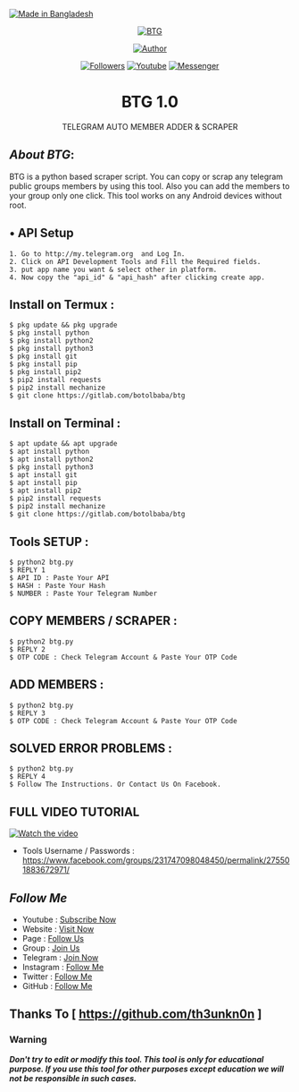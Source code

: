 <p align="left"> 
<a href="#"><img title="Made in Bangladesh" src="https://img.shields.io/badge/MADE%20IN-BANGLADESH-green?colorA=%23ff0000&colorB=%23017e40&style=for-the-badge"></a>
</p>
<p align="center"><a href="https://gitlab.com/botolbaba/bind"><img title="BTG" src="https://gitlab.com/BotolBaba/btg/uploads/7c3bfd4ece63677acbc2bbc7d2dddc28/20200910_110334.jpg"></a>
<p align="center"><a href="https://gitlab.com/botolbaba"><img title="Author" src="https://img.shields.io/badge/Author-Botol--Baba-red.svg?style=for-the-badge&logo=github"></a></p>
<p align="center"><a href="https://gitlab.com/botolbaba/followers"><img title="Followers" src="https://img.shields.io/github/followers/botolmehedi?color=blue&style=flat-square"></a> <a href="https://www.youtube.com/mastertrick1"><img title="Youtube" src="https://img.shields.io/badge/YOUTUBE-%40mastertrick1-red?style=flat-square&logo=youtube"></a> <a href="https://www.facebook.com/groups/231747098048450"><img title="Messenger" src="https://img.shields.io/badge/Chat-Messenger-blue?style=flat-square&logo=messenger"></a></p>

<h1 align="center">BTG 1.0</h1>
<p align="center">      TELEGRAM AUTO MEMBER ADDER & SCRAPER </p>

## ***About BTG***:

BTG is a python based scraper script. You can copy or scrap any telegram public groups members by using this tool. Also you can add the members to your group only one click. This tool works on any Android devices without root.

## • API Setup
```
1. Go to http://my.telegram.org  and Log In.
2. Click on API Development Tools and Fill the Required fields.
3. put app name you want & select other in platform.
4. Now copy the "api_id" & "api_hash" after clicking create app.
```

## Install on Termux :
```
$ pkg update && pkg upgrade
$ pkg install python
$ pkg install python2
$ pkg install python3
$ pkg install git
$ pkg install pip
$ pkg install pip2
$ pip2 install requests
$ pip2 install mechanize
$ git clone https://gitlab.com/botolbaba/btg
```
## Install on Terminal :
```
$ apt update && apt upgrade
$ apt install python
$ apt install python2
$ pkg install python3
$ apt install git
$ apt install pip
$ apt install pip2
$ pip2 install requests
$ pip2 install mechanize
$ git clone https://gitlab.com/botolbaba/btg
```
## Tools SETUP :
```
$ python2 btg.py
$ REPLY 1
$ API ID : Paste Your API
$ HASH : Paste Your Hash
$ NUMBER : Paste Your Telegram Number
```
## COPY MEMBERS / SCRAPER :
```
$ python2 btg.py
$ REPLY 2
$ OTP CODE : Check Telegram Account & Paste Your OTP Code
```
## ADD MEMBERS :
```
$ python2 btg.py
$ REPLY 3
$ OTP CODE : Check Telegram Account & Paste Your OTP Code
```
## SOLVED ERROR PROBLEMS :
```
$ python2 btg.py
$ REPLY 4
$ Follow The Instructions. Or Contact Us On Facebook.
```

## FULL VIDEO TUTORIAL
[![Watch the video](https://img.youtube.com/vi/etGXuCXa4y4/maxresdefault.jpg)](https://youtu.be/etGXuCXa4y4)

* Tools Username / Passwords : https://www.facebook.com/groups/231747098048450/permalink/275501883672971/

## ***Follow Me***

* Youtube : [Subscribe Now](https://www.youtube.com/MasterTrick1)
* Website : [Visit Now](http://www.mastertrick.design)
* Page : [Follow Us](https://www.facebook.com/TeamVVirus)
* Group : [Join Us](https://www.facebook.com/groups/231747098048450)
* Telegram : [Join Now](https://t.me/mastertrick2)
* Instagram : [Follow Me](https://www.instagram.com/MehtanOfficial)
* Twitter : [Follow Me](https://www.twitter.com/botolbaba)
* GitHub : [Follow Me](https://www.github.com/botolmehedi)

## Thanks To [ https://github.com/th3unkn0n ]

### Warning

***Don't try to edit or modify this tool. This tool is only for educational purpose. If you use this tool for other purposes except education we will not be responsible in such cases.***